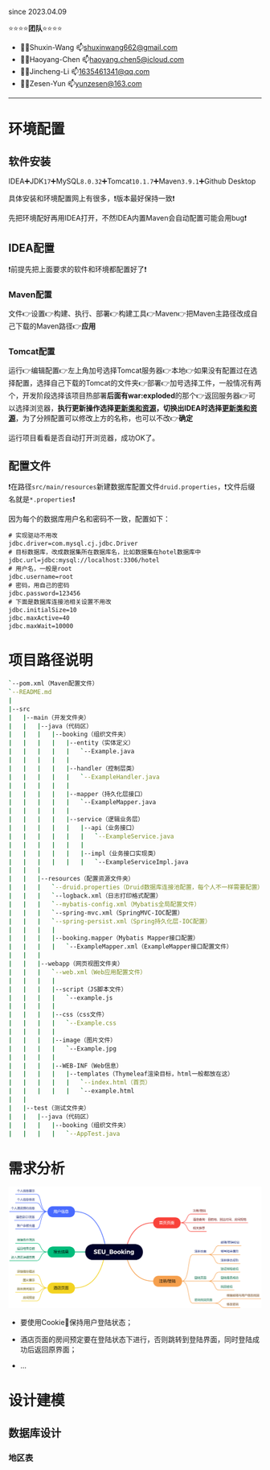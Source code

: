 since 2023.04.09

⭐⭐⭐⭐**团队**⭐⭐⭐⭐

- 👨‍💻Shuxin-Wang  📫shuxinwang662@gmail.com
- 👨‍💻Haoyang-Chen 📫haoyang.chen5@icloud.com
- 👨‍💻Jincheng-Li  📫1635461341@qq.com
- 👨‍💻Zesen-Yun    📫yunzesen@163.com

---

# 环境配置

## 软件安装

IDEA➕JDK`17`➕MySQL`8.0.32`➕Tomcat`10.1.7`➕Maven`3.9.1`➕Github Desktop

具体安装和环境配置网上有很多，❗版本最好保持一致❗

先把环境配好再用IDEA打开，不然IDEA内置Maven会自动配置可能会用bug❗

## IDEA配置

❗前提先把上面要求的软件和环境都配置好了❗

### Maven配置

文件👉设置👉构建、执行、部署👉构建工具👉Maven👉把Maven主路径改成自己下载的Maven路径👉**应用**

### Tomcat配置

运行👉编辑配置👉左上角加号选择Tomcat服务器👉本地👉如果没有配置过在选择配置，选择自己下载的Tomcat的文件夹👉部署👉加号选择工件，一般情况有两个，开发阶段选择该项目热部署**后面有war:exploded**的那个👉返回服务器👉可以选择浏览器，**执行更新操作选择<u>更新类和资源</u>，切换出IDEA时选择<u>更新类和资源</u>**，为了分辨配置可以修改上方的名称，也可以不改👉**确定**

运行项目看看是否自动打开浏览器，成功OK了。

## 配置文件

❗在路径`src/main/resources`新建数据库配置文件`druid.properties`，❗文件后缀名就是`*.properties`❗

因为每个的数据库用户名和密码不一致，配置如下：

```properties
# 实现驱动不用改
jdbc.driver=com.mysql.cj.jdbc.Driver
# 目标数据库，改成数据集所在数据库名，比如数据集在hotel数据库中
jdbc.url=jdbc:mysql://localhost:3306/hotel
# 用户名，一般是root
jdbc.username=root
# 密码，用自己的密码
jdbc.password=123456
# 下面是数据库连接池相关设置不用改
jdbc.initialSize=10
jdbc.maxActive=40
jdbc.maxWait=10000
```



# 项目路径说明

```bash
`--pom.xml（Maven配置文件）
`--README.md
|
|--src
|	|--main（开发文件夹）
|	|	|--java（代码区）
|	|	|	|--booking（组织文件夹）
|	|	|	|	|--entity（实体定义）
|	|	|	|	|	`--Example.java
|	|	|	|	|
|	|	|	|	|--handler（控制层类）
|	|	|	|	|	`--ExampleHandler.java
|	|	|	|	|
|	|	|	|	|--mapper（持久化层接口）
|	|	|	|	|	`--ExampleMapper.java
|	|	|	|	|
|	|	|	|	|--service（逻辑业务层）
|	|	|	|	|	|--api（业务接口）
|	|	|	|	|	|	`--ExampleService.java
|	|	|	|	|	|
|	|	|	|	|	|--impl（业务接口实现类）
|	|	|	|	|	|	`--ExampleServiceImpl.java
|	|	|
|	|	|--resources（配置资源文件夹）
|	|	|	`--druid.properties（Druid数据库连接池配置，每个人不一样需要配置）
|	|	|	`--logback.xml（日志打印格式配置）
|	|	|	`--mybatis-config.xml（Mybatis全局配置文件）
|	|	|	`--spring-mvc.xml（SpringMVC-IOC配置）
|	|	|	`--spring-persist.xml（Spring持久化层-IOC配置）
|	|	|	|
|	|	|	|--booking.mapper（Mybatis Mapper接口配置）
|	|	|	|	`--ExampleMapper.xml（ExampleMapper接口配置文件）
|	|	|	
|	|	|--webapp（网页视图文件夹）
|	|	|	`--web.xml（Web应用配置文件）
|	|	|	|
|	|	|	|--script（JS脚本文件）
|	|	|	|	`--example.js
|	|	|	|
|	|	|	|--css（css文件）
|	|	|	|	`--Example.css
|	|	|	|
|	|	|	|--image（图片文件）
|	|	|	|	`--Example.jpg
|	|	|	|
|	|	|	|--WEB-INF（Web信息）
|	|	|	|	|--templates（Thymeleaf渲染目标，html一般都放在这）
|	|	|	|	|	`--index.html（首页）
|	|	|	|	|	`--example.html
|	|
|	|--test（测试文件夹）
|	|	|--java（代码区）
|	|	|	|--booking（组织文件夹）
|	|	|	|	`--AppTest.java
```

# 需求分析

<img src="README.assets/image-20230416202234246.png" alt="image-20230416202234246" style="zoom:50%;" />

- 要使用Cookie🍪保持用户登陆状态；
- 酒店页面的房间预定要在登陆状态下进行，否则跳转到登陆界面，同时登陆成功后返回原界面；

- ...



# 设计建模

## 数据库设计

### 地区表

